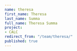 ```yaml
---
name: theresa
first_name: Theresa
last_name: Summa
full_name: Theresa Summa
project:
- CALC
redirect_from: "/team/theresa/"
published: true
---
```



